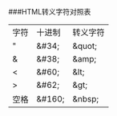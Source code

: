 ###HTML转义字符对照表
<table>
<tr><td>字符</td><td>十进制</td><td>转义字符</td></tr>
<tr><td>&quot;</td><td>&amp;#34;</td><td>&amp;quot;</td></tr>
<tr><td>&amp;</td><td>&amp;#38;</td><td>&amp;amp;</td></tr>
<tr><td>&lt;</td><td>&amp;#60;</td><td>&amp;lt;</td></tr>
<tr><td>&gt;</td><td>&amp;#62;</td><td>&amp;gt;</td></tr>
<tr><td>空格</td><td>&amp;#160;</td><td>&amp;nbsp;</td></tr>
</table>
